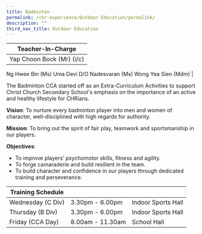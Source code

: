 ```yaml
---
title: Badminton
permalink: /chr-experience/Outdoor-Education/permalink/
description: ""
third_nav_title: Outdoor Education
---
```


| Teacher-In-Charge |
| -------- | 
| Yap Choon Bock (Mr) (i/c)
Ng Hwee Bin (Ms)
Uma Devi D/O Nadesvaran (Ms)
Wong Yea Sien (Mdm)
|

The Badminton CCA started off as an Extra-Curriculum Activities to support Christ Church Secondary School's emphasis on the importance of an active and healthy lifestyle for CHRians.

**Vision**: To nurture every badminton player into men and women of character, well-disciplined with high regards for authority. 

**Mission**: To bring out the spirit of fair play, teamwork and sportsmanship in our players. 

**Objectives**:
* To improve players’ psychomotor skills, fitness and agility.
* To forge camaraderie and build resilient in the team.
* To build character and confidence in our players through dedicated training and perseverance.

| Training Schedule |  |  |
| -- | -- | -- |
| Wednesday (C Div) | 3.30pm - 6.00pm | Indoor Sports Hall |
| Thursday (B Div) | 3.30pm - 6.00pm | Indoor Sports Hall |
| Friday (CCA Day) | 8.00am - 11.30am | School Hall |
